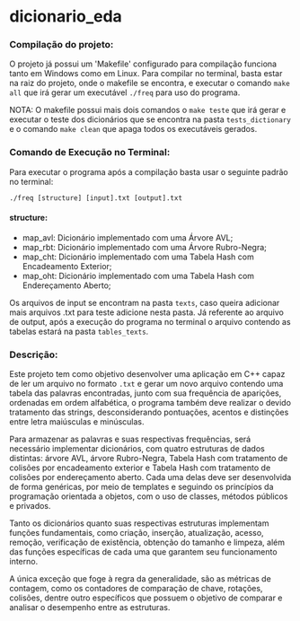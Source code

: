 # dicionario_eda

### Compilação do projeto:
O projeto já possui um 'Makefile' configurado para compilação funciona tanto em Windows como em Linux. Para compilar no terminal, basta estar na raiz do projeto, onde o makefile se encontra, e executar o comando `make all` que irá gerar um executável `./freq` para uso do programa.

NOTA: O makefile possui mais dois comandos o `make teste` que irá gerar e executar o teste dos dicionários que se encontra na pasta `tests_dictionary` e o comando `make clean` que apaga todos os executáveis gerados.

### Comando de Execução no Terminal:
Para executar o programa após a compilação basta usar o seguinte padrão no terminal:

`./freq [structure] [input].txt [output].txt`

#### structure:
- map_avl: Dicionário implementado com uma Árvore AVL;
- map_rbt: Dicionário implementado com uma Árvore Rubro-Negra;
- map_cht: Dicionário implementado com uma Tabela Hash com Encadeamento Exterior;
- map_oht: Dicionário implementado com uma Tabela Hash com Endereçamento Aberto;

Os arquivos de input se encontram na pasta `texts`, caso queira adicionar mais arquivos .txt para teste adicione nesta pasta. Já referente ao arquivo de output, após a execução do programa no terminal o arquivo contendo as tabelas estará na pasta `tables_texts`.

### Descrição:
Este projeto tem como objetivo desenvolver uma aplicação em C++ capaz de ler um arquivo no formato `.txt` e gerar um novo arquivo contendo uma tabela das palavras encontradas, junto com sua frequência de aparições, ordenadas em ordem alfabética, o programa também deve realizar o devido tratamento das strings, desconsiderando pontuações, acentos e distinções entre letra maiúsculas e minúsculas. 

Para armazenar as palavras e suas respectivas frequências, será necessário implementar dicionários, com quatro estruturas de dados distintas: árvore AVL, árvore Rubro-Negra, Tabela Hash com tratamento de colisões por encadeamento exterior e Tabela Hash com tratamento de colisões por endereçamento aberto. Cada uma delas deve ser desenvolvida de forma genéricas, por meio de templates e seguindo os princípios da programação orientada a objetos, com o uso de classes, métodos públicos e privados. 

Tanto os dicionários quanto suas respectivas estruturas implementam  funções fundamentais, como criação, inserção, atualização, acesso, remoção, verificação de existência, obtenção do tamanho e limpeza, além das funções específicas de cada uma que garantem seu funcionamento interno. 

A única exceção que foge à regra da generalidade, são as métricas de contagem, como os contadores de comparação de chave, rotações, colisões, dentre outro específicos que possuem o objetivo de comparar e analisar o desempenho entre as estruturas.
